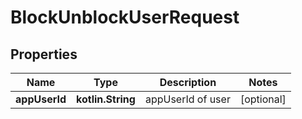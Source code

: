 
# BlockUnblockUserRequest

## Properties
Name | Type | Description | Notes
------------ | ------------- | ------------- | -------------
**appUserId** | **kotlin.String** | appUserId of user |  [optional]



